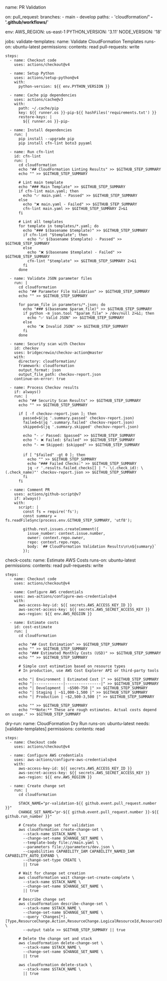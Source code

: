 name: PR Validation

on:
  pull_request:
    branches:
      - main
      - develop
    paths:
      - 'cloudformation/**'
      - '.github/workflows/**'

env:
  AWS_REGION: us-east-1
  PYTHON_VERSION: '3.11'
  NODE_VERSION: '18'

jobs:
  validate-templates:
    name: Validate CloudFormation Templates
    runs-on: ubuntu-latest
    permissions:
      contents: read
      pull-requests: write
    
    steps:
      - name: Checkout code
        uses: actions/checkout@v4
        
      - name: Setup Python
        uses: actions/setup-python@v4
        with:
          python-version: ${{ env.PYTHON_VERSION }}
          
      - name: Cache pip dependencies
        uses: actions/cache@v3
        with:
          path: ~/.cache/pip
          key: ${{ runner.os }}-pip-${{ hashFiles('requirements.txt') }}
          restore-keys: |
            ${{ runner.os }}-pip-
            
      - name: Install dependencies
        run: |
          pip install --upgrade pip
          pip install cfn-lint boto3 pyyaml
          
      - name: Run cfn-lint
        id: cfn-lint
        run: |
          cd cloudformation
          echo "## CloudFormation Linting Results" >> $GITHUB_STEP_SUMMARY
          echo "" >> $GITHUB_STEP_SUMMARY
          
          # Lint main template
          echo "### Main Template" >> $GITHUB_STEP_SUMMARY
          if cfn-lint main.yaml; then
            echo "✅ main.yaml - Passed" >> $GITHUB_STEP_SUMMARY
          else
            echo "❌ main.yaml - Failed" >> $GITHUB_STEP_SUMMARY
            cfn-lint main.yaml >> $GITHUB_STEP_SUMMARY 2>&1
          fi
          
          # Lint all templates
          for template in templates/*.yaml; do
            echo "### $(basename $template)" >> $GITHUB_STEP_SUMMARY
            if cfn-lint "$template"; then
              echo "✅ $(basename $template) - Passed" >> $GITHUB_STEP_SUMMARY
            else
              echo "❌ $(basename $template) - Failed" >> $GITHUB_STEP_SUMMARY
              cfn-lint "$template" >> $GITHUB_STEP_SUMMARY 2>&1
            fi
          done
          
      - name: Validate JSON parameter files
        run: |
          cd cloudformation
          echo "## Parameter File Validation" >> $GITHUB_STEP_SUMMARY
          echo "" >> $GITHUB_STEP_SUMMARY
          
          for param_file in parameters/*.json; do
            echo "### $(basename $param_file)" >> $GITHUB_STEP_SUMMARY
            if python -m json.tool "$param_file" > /dev/null 2>&1; then
              echo "✅ Valid JSON" >> $GITHUB_STEP_SUMMARY
            else
              echo "❌ Invalid JSON" >> $GITHUB_STEP_SUMMARY
            fi
          done
          
      - name: Security scan with Checkov
        id: checkov
        uses: bridgecrewio/checkov-action@master
        with:
          directory: cloudformation/
          framework: cloudformation
          output_format: json
          output_file_path: checkov-report.json
        continue-on-error: true
        
      - name: Process Checkov results
        if: always()
        run: |
          echo "## Security Scan Results" >> $GITHUB_STEP_SUMMARY
          echo "" >> $GITHUB_STEP_SUMMARY
          
          if [ -f checkov-report.json ]; then
            passed=$(jq '.summary.passed' checkov-report.json)
            failed=$(jq '.summary.failed' checkov-report.json)
            skipped=$(jq '.summary.skipped' checkov-report.json)
            
            echo "- ✅ Passed: $passed" >> $GITHUB_STEP_SUMMARY
            echo "- ❌ Failed: $failed" >> $GITHUB_STEP_SUMMARY
            echo "- ⏭️ Skipped: $skipped" >> $GITHUB_STEP_SUMMARY
            
            if [ "$failed" -gt 0 ]; then
              echo "" >> $GITHUB_STEP_SUMMARY
              echo "### Failed Checks:" >> $GITHUB_STEP_SUMMARY
              jq -r '.results.failed_checks[] | "- \(.check_id): \(.check_name)"' checkov-report.json >> $GITHUB_STEP_SUMMARY
            fi
          fi
          
      - name: Comment PR
        uses: actions/github-script@v7
        if: always()
        with:
          script: |
            const fs = require('fs');
            const summary = fs.readFileSync(process.env.GITHUB_STEP_SUMMARY, 'utf8');
            
            github.rest.issues.createComment({
              issue_number: context.issue.number,
              owner: context.repo.owner,
              repo: context.repo.repo,
              body: `## CloudFormation Validation Results\n\n${summary}`
            });

  check-costs:
    name: Estimate AWS Costs
    runs-on: ubuntu-latest
    permissions:
      contents: read
      pull-requests: write
      
    steps:
      - name: Checkout code
        uses: actions/checkout@v4
        
      - name: Configure AWS credentials
        uses: aws-actions/configure-aws-credentials@v4
        with:
          aws-access-key-id: ${{ secrets.AWS_ACCESS_KEY_ID }}
          aws-secret-access-key: ${{ secrets.AWS_SECRET_ACCESS_KEY }}
          aws-region: ${{ env.AWS_REGION }}
          
      - name: Estimate costs
        id: cost-estimate
        run: |
          cd cloudformation
          
          echo "## Cost Estimation" >> $GITHUB_STEP_SUMMARY
          echo "" >> $GITHUB_STEP_SUMMARY
          echo "### Estimated Monthly Costs (USD)" >> $GITHUB_STEP_SUMMARY
          echo "" >> $GITHUB_STEP_SUMMARY
          
          # Simple cost estimation based on resource types
          # In production, use AWS Cost Explorer API or third-party tools
          
          echo "| Environment | Estimated Cost |" >> $GITHUB_STEP_SUMMARY
          echo "|-------------|----------------|" >> $GITHUB_STEP_SUMMARY
          echo "| Development | ~$500-750 |" >> $GITHUB_STEP_SUMMARY
          echo "| Staging | ~$1,000-1,500 |" >> $GITHUB_STEP_SUMMARY
          echo "| Production | ~$2,500-3,500 |" >> $GITHUB_STEP_SUMMARY
          
          echo "" >> $GITHUB_STEP_SUMMARY
          echo "**Note:** These are rough estimates. Actual costs depend on usage." >> $GITHUB_STEP_SUMMARY
          
  dry-run:
    name: CloudFormation Dry Run
    runs-on: ubuntu-latest
    needs: [validate-templates]
    permissions:
      contents: read
      
    steps:
      - name: Checkout code
        uses: actions/checkout@v4
        
      - name: Configure AWS credentials
        uses: aws-actions/configure-aws-credentials@v4
        with:
          aws-access-key-id: ${{ secrets.AWS_ACCESS_KEY_ID }}
          aws-secret-access-key: ${{ secrets.AWS_SECRET_ACCESS_KEY }}
          aws-region: ${{ env.AWS_REGION }}
          
      - name: Create change set
        run: |
          cd cloudformation
          
          STACK_NAME="pr-validation-${{ github.event.pull_request.number }}"
          CHANGE_SET_NAME="pr-${{ github.event.pull_request.number }}-${{ github.run_number }}"
          
          # Create change set for validation
          aws cloudformation create-change-set \
            --stack-name $STACK_NAME \
            --change-set-name $CHANGE_SET_NAME \
            --template-body file://main.yaml \
            --parameters file://parameters/dev.json \
            --capabilities CAPABILITY_IAM CAPABILITY_NAMED_IAM CAPABILITY_AUTO_EXPAND \
            --change-set-type CREATE \
            || true
            
          # Wait for change set creation
          aws cloudformation wait change-set-create-complete \
            --stack-name $STACK_NAME \
            --change-set-name $CHANGE_SET_NAME \
            || true
            
          # Describe change set
          aws cloudformation describe-change-set \
            --stack-name $STACK_NAME \
            --change-set-name $CHANGE_SET_NAME \
            --query 'Changes[*].[Type,ResourceChange.Action,ResourceChange.LogicalResourceId,ResourceChange.ResourceType]' \
            --output table >> $GITHUB_STEP_SUMMARY || true
            
          # Delete the change set and stack
          aws cloudformation delete-change-set \
            --stack-name $STACK_NAME \
            --change-set-name $CHANGE_SET_NAME \
            || true
            
          aws cloudformation delete-stack \
            --stack-name $STACK_NAME \
            || true
